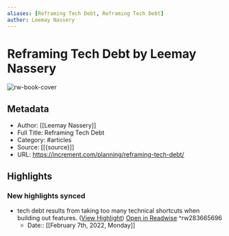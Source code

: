 ```yaml
---
aliases: [Reframing Tech Debt, Reframing Tech Debt]
author: Leemay Nassery
---
```

# Reframing Tech Debt by Leemay Nassery

![rw-book-cover](https://readwise-assets.s3.amazonaws.com/static/images/article2.74d541386bbf.png)

## Metadata
- Author: [[Leemay Nassery]]
- Full Title: Reframing Tech Debt
- Category: #articles
- Source: [[{source}]]
- URL: https://increment.com/planning/reframing-tech-debt/

## Highlights
### New highlights synced
- tech debt results from taking too many technical shortcuts when building out features. ([View Highlight](https://read.readwise.io/read/01fva76gt1tv671d1eah4cp3j8)) [Open in Readwise](https://readwise.io/open/283665696) ^rw283665696
    - Date:: [[February 7th, 2022, Monday]]
